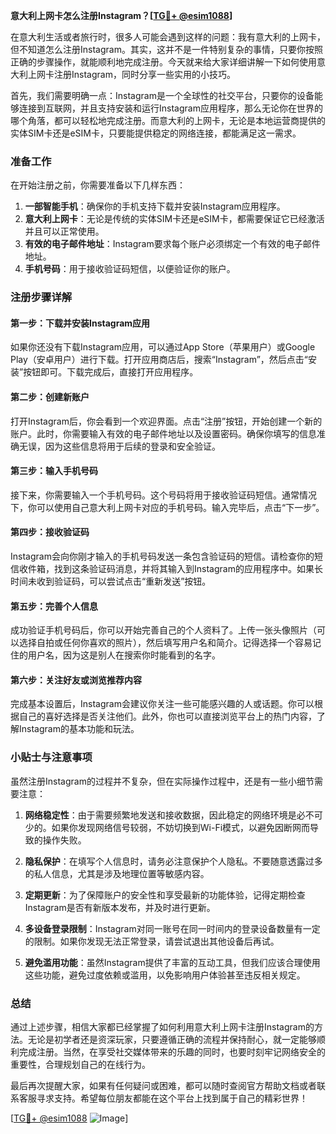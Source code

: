 **意大利上网卡怎么注册Instagram？[[TG💪+ @esim1088](https://t.me/s/esim1088)]**

在意大利生活或者旅行时，很多人可能会遇到这样的问题：我有意大利的上网卡，但不知道怎么注册Instagram。其实，这并不是一件特别复杂的事情，只要你按照正确的步骤操作，就能顺利地完成注册。今天就来给大家详细讲解一下如何使用意大利上网卡注册Instagram，同时分享一些实用的小技巧。

首先，我们需要明确一点：Instagram是一个全球性的社交平台，只要你的设备能够连接到互联网，并且支持安装和运行Instagram应用程序，那么无论你在世界的哪个角落，都可以轻松地完成注册。而意大利的上网卡，无论是本地运营商提供的实体SIM卡还是eSIM卡，只要能提供稳定的网络连接，都能满足这一需求。

### 准备工作

在开始注册之前，你需要准备以下几样东西：

1. **一部智能手机**：确保你的手机支持下载并安装Instagram应用程序。
2. **意大利上网卡**：无论是传统的实体SIM卡还是eSIM卡，都需要保证它已经激活并且可以正常使用。
3. **有效的电子邮件地址**：Instagram要求每个账户必须绑定一个有效的电子邮件地址。
4. **手机号码**：用于接收验证码短信，以便验证你的账户。

### 注册步骤详解

#### 第一步：下载并安装Instagram应用

如果你还没有下载Instagram应用，可以通过App Store（苹果用户）或Google Play（安卓用户）进行下载。打开应用商店后，搜索“Instagram”，然后点击“安装”按钮即可。下载完成后，直接打开应用程序。

#### 第二步：创建新账户

打开Instagram后，你会看到一个欢迎界面。点击“注册”按钮，开始创建一个新的账户。此时，你需要输入有效的电子邮件地址以及设置密码。确保你填写的信息准确无误，因为这些信息将用于后续的登录和安全验证。

#### 第三步：输入手机号码

接下来，你需要输入一个手机号码。这个号码将用于接收验证码短信。通常情况下，你可以使用自己意大利上网卡对应的手机号码。输入完毕后，点击“下一步”。

#### 第四步：接收验证码

Instagram会向你刚才输入的手机号码发送一条包含验证码的短信。请检查你的短信收件箱，找到这条验证码消息，并将其输入到Instagram的应用程序中。如果长时间未收到验证码，可以尝试点击“重新发送”按钮。

#### 第五步：完善个人信息

成功验证手机号码后，你可以开始完善自己的个人资料了。上传一张头像照片（可以选择自拍或任何你喜欢的照片），然后填写用户名和简介。记得选择一个容易记住的用户名，因为这是别人在搜索你时能看到的名字。

#### 第六步：关注好友或浏览推荐内容

完成基本设置后，Instagram会建议你关注一些可能感兴趣的人或话题。你可以根据自己的喜好选择是否关注他们。此外，你也可以直接浏览平台上的热门内容，了解Instagram的基本功能和玩法。

### 小贴士与注意事项

虽然注册Instagram的过程并不复杂，但在实际操作过程中，还是有一些小细节需要注意：

1. **网络稳定性**：由于需要频繁地发送和接收数据，因此稳定的网络环境是必不可少的。如果你发现网络信号较弱，不妨切换到Wi-Fi模式，以避免因断网而导致的操作失败。

2. **隐私保护**：在填写个人信息时，请务必注意保护个人隐私。不要随意透露过多的私人信息，尤其是涉及地理位置等敏感内容。

3. **定期更新**：为了保障账户的安全性和享受最新的功能体验，记得定期检查Instagram是否有新版本发布，并及时进行更新。

4. **多设备登录限制**：Instagram对同一账号在同一时间内的登录设备数量有一定的限制。如果你发现无法正常登录，请尝试退出其他设备后再试。

5. **避免滥用功能**：虽然Instagram提供了丰富的互动工具，但我们应该合理使用这些功能，避免过度依赖或滥用，以免影响用户体验甚至违反相关规定。

### 总结

通过上述步骤，相信大家都已经掌握了如何利用意大利上网卡注册Instagram的方法。无论是初学者还是资深玩家，只要遵循正确的流程并保持耐心，就一定能够顺利完成注册。当然，在享受社交媒体带来的乐趣的同时，也要时刻牢记网络安全的重要性，合理规划自己的在线行为。

最后再次提醒大家，如果有任何疑问或困难，都可以随时查阅官方帮助文档或者联系客服寻求支持。希望每位朋友都能在这个平台上找到属于自己的精彩世界！

[[TG💪+ @esim1088](https://t.me/s/esim1088) ![Image](https://i.postimg.cc/4NQfJmqS/Snipaste-2025-05-13-00-14-12.png)]